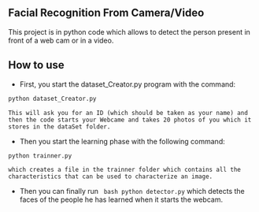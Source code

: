 ## Facial Recognition From Camera/Video
 This project is in python code which allows to detect the person present in front of a web cam or in a video.

## How to  use

- First, you start the dataset_Creator.py program with the command:
``` bash
python dataset_Creator.py
```
	This will ask you for an ID (which should be taken as your name) and then the code starts your Webcame and takes 20 photos of you which it stores in the dataSet folder.
 
 - Then you start the learning phase with the following command:
``` bash
python trainner.py
```
	which creates a file in the trainner folder which contains all the characteristics that can be used to characterize an image.

- Then you can finally run ``` bash python detector.py```
which detects the faces of the people he has learned when it starts the webcam.
